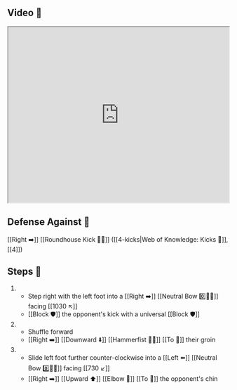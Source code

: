 ## Video 🎥

<iframe src="https://www.youtube.com/embed/BBE75J6Scx0" width="100%" height="400"></iframe>

## Defense Against 🤺

[[Right ➡️]] [[Roundhouse Kick 🔄🦵]] ([[4-kicks|Web of Knowledge: Kicks 🦶]], [[4]])

## Steps 👣

1. - Step right with the left foot into a [[Right ➡️]] [[Neutral Bow 0️⃣🧍‍♂️]] facing [[1030 ↖️]]
    - [[Block 🛡️]] the opponent's kick with a universal [[Block 🛡️]]
2. - Shuffle forward
    - [[Right ➡️]] [[Downward ⬇️]] [[Hammerfist 🔨✊]] [[To 🎯]] their groin
3. - Slide left foot further counter-clockwise into a [[Left ⬅️]] [[Neutral Bow 0️⃣🧍‍♂️]] facing [[730 ↙️]]
    - [[Right ➡️]] [[Upward ⬆️]] [[Elbow 💪]] [[To 🎯]] the opponent's chin

